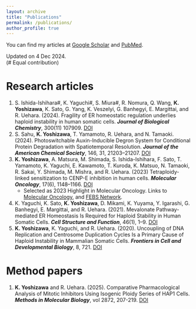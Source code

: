 ```yaml
---
layout: archive
title: "Publications"
permalink: /publications/
author_profile: true
---
```


You can find my articles at [Google Scholar](https://scholar.google.com/citations?user=TYDv97QAAAAJ&hl=en) and [PubMed](https://pubmed.ncbi.nlm.nih.gov/?term=Koya+Yoshizawa&sort=date).

Updated on 4 Dec 2024. \
(# Equal contribution)
<!-- Citation style is APA, fetched from Paperpile -->
<!-- Add doi in the last part. -->

# Research articles

1. S. Ishida-Ishihara#, K. Yaguchi#, S. Miura#, R. Nomura, Q. Wang, __K. Yoshizawa__, K. Sato, G. Yang, K. Veszelyi, G. Banhegyi, E. Margittai, and R. Uehara. (2024). Fragility of ER homeostatic regulation underlies haploid instability in human somatic cells. _**Journal of Biological Chemistry**_, 300(11) 107909. [DOI](https://doi.org/10.1016/j.jbc.2024.107909)
1. S. Sahu, __K. Yoshizawa__, T. Yamamoto, R. Uehara, and N. Tamaoki. (2024). Photoswitchable Auxin-Inducible Degron System for Conditional Protein Degradation with Spatiotemporal Resolution. _**Journal of the American Chemical Society**_, 146, 31, 21203–21207. [DOI](https://doi.org/10.1021/jacs.4c05135)
2. __K. Yoshizawa__, A. Matsura, M. Shimada, S. Ishida-Ishihara, F. Sato, T. Yamamoto, K. Yaguchi, E. Kawamoto, T. Kuroda, K. Matsuo, N. Tamaoki, R. Sakai, Y. Shimada, M. Mishra, and R. Uehara. (2023) Tetraploidy-linked sensitization to CENP-E inhibition in human cells. _**Molecular Oncology**_, 17(6), 1148–1166. [DOI](https://doi.org/10.1002/1878-0261.13379)
    * Selected as 2023 Highlight in Molecular Oncology. Links to [Molecular Oncology](https://febs.onlinelibrary.wiley.com/doi/toc/10.1002/(ISSN)1878-0261.2023-highlights), and [FEBS Network](https://network.febs.org/posts/molecular-oncology-research-highlights-2023).
3. K. Yaguchi, K. Sato, __K. Yoshizawa__, D. Mikami, K. Yuyama, Y. Igarashi, G. Banhegyi, E. Margittai, and R. Uehara. (2021). Mevalonate Pathway-mediated ER Homeostasis Is Required for Haploid Stability in Human Somatic Cells. _**Cell Structure and Function**_, 46(1), 1–9. [DOI](https://doi.org/10.1247/csf.20055)
4. __K. Yoshizawa__, K. Yaguchi, and R. Uehara. (2020). Uncoupling of DNA Replication and Centrosome Duplication Cycles Is a Primary Cause of Haploid Instability in Mammalian Somatic Cells. _**Frontiers in Cell and Developmental Biology**_, 8, 721. [DOI](https://doi.org/10.3389/fcell.2020.00721)

# Method papers

1. __K. Yoshizawa__ and R. Uehara. (2025). Comparative Pharmacological Analysis of Mitotic Inhibitors Using Isogenic Ploidy Series of HAP1 Cells. _**Methods in Molecular Biology**_, vol 2872, 207-219. [DOI](https://doi.org/10.1007/978-1-0716-4224-5_14)
